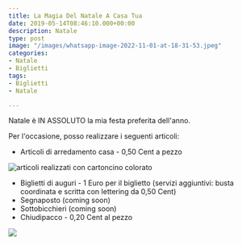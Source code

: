 ```yaml
---
title: La Magia Del Natale A Casa Tua
date: 2019-05-14T08:46:10.000+00:00
description: Natale
type: post
image: "/images/whatsapp-image-2022-11-01-at-18-31-53.jpeg"
categories:
- Natale
- Biglietti
tags:
- Biglietti
- Natale

---
```

Natale è IN ASSOLUTO la mia festa preferita dell'anno.

Per l'occasione, posso realizzare i seguenti articoli:

* Articoli di arredamento casa - 0,50 Cent a pezzo

![articoli realizzati con cartoncino colorato](/images/villaggio_natale.png "Arredamento casa")

* Biglietti di auguri - 1 Euro per il biglietto (servizi aggiuntivi: busta coordinata e scritta con lettering da 0,50 Cent)
* Segnaposto (coming soon)
* Sottobicchieri (coming soon)
* Chiudipacco - 0,20 Cent al pezzo

![](/images/29e68e1d-4125-4f90-bebb-05da08148327.jpeg)
